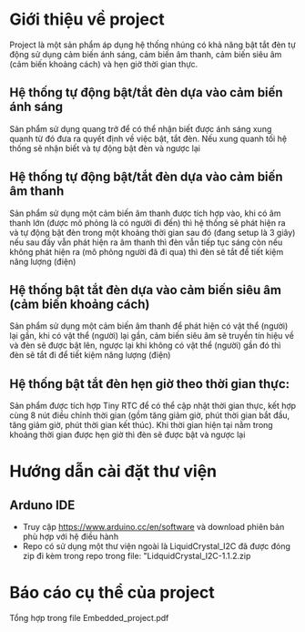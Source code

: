 # Giới thiệu về project
Project là một sản phẩm áp dụng hệ thống nhúng có khả năng bật tắt đèn tự động sử dụng cảm biến ánh sáng, cảm biến âm thanh, 
cảm biến siêu âm (cảm biến khoảng cách) và hẹn giờ thời gian thực.
## Hệ thống tự động bật/tắt đèn dựa vào cảm biến ánh sáng
Sản phẩm sử dụng quang trở để có thể nhận biết được ánh sáng xung quanh từ đó đưa ra quyết định về việc bật, tắt đèn. Nếu 
xung quanh tối hệ thống sẽ nhận biết và tự động bật đèn và ngược lại
## Hệ thống tự động bật/tắt đèn dựa vào cảm biến âm thanh
Sản phẩm sử dụng một cảm biến âm thanh được tích hợp vào, khi có âm thanh lớn (được mô phỏng là có người đi đến) thì hệ thống
sẽ phát hiện ra và tự động bật đèn trong một khoảng thời gian sau đó (đang setup là 3 giây) nếu sau đấy vẫn phát hiện ra âm 
thanh thì đèn vẫn tiếp tục sáng còn nếu không phát hiện ra (mô phỏng người đã đi qua) thì đèn sẽ tắt để tiết kiệm năng lượng (điện)
## Hệ thống bật tắt đèn dựa vào cảm biến siêu âm (cảm biến khoảng cách)
Sản phẩm sử dụng một cảm biến âm thanh để phát hiện có vật thể (người) lại gần, khi có vật thể (người) lại gần, cảm biến siêu 
âm sẽ truyền tín hiệu về và đèn sẽ được bật lên, ngược lại khi không có vật thể (người) gần đó thì đèn sẽ tắt đi để tiết kiệm 
năng lượng (điện)
## Hệ thống bật tắt đèn hẹn giờ theo thời gian thực:
Sản phẩm được tích hợp Tiny RTC để có thể cập nhật thời gian thực, kết hợp cùng 8 nút điều chỉnh thời gian (gồm tăng giảm giờ, 
phút thời gian bắt đầu, tăng giảm giờ, phút thời gian kết thúc). Khi thời gian hiện tại nằm trong khoảng thời gian được hẹn giờ 
thì đèn sẽ được bật và ngược lại
# Hướng dẫn cài đặt thư viện
## Arduno IDE
 - Truy cập https://www.arduino.cc/en/software và download phiên bản phù hợp với hệ điều hành
 - Repo có sử dụng một thư viện ngoài là LiquidCrystal_I2C đã được đóng zip đi kèm trong repo trong file: "LidquidCrystal_I2C-1.1.2.zip
# Báo cáo cụ thể của project
Tổng hợp trong file Embedded_project.pdf
